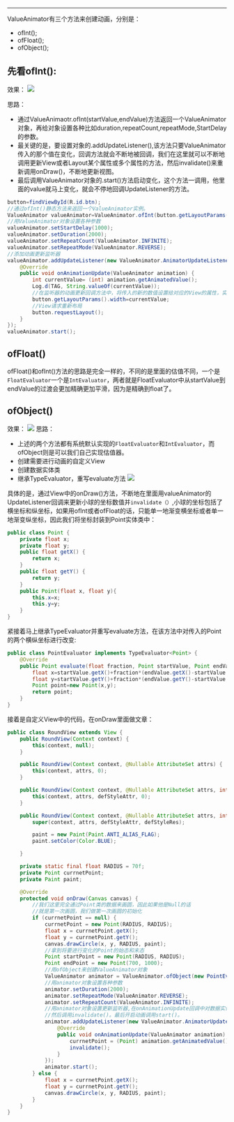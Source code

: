 ---
ValueAnimator有三个方法来创建动画，分别是：
* ofInt();
* ofFloat();
* ofObject();

## 先看ofInt():
效果：
![](http://upload-images.jianshu.io/upload_images/7177220-c2826d981ff630b1.gif?imageMogr2/auto-orient/strip%7CimageView2/2/w/1240)

思路：
* 通过ValueAnimaotr.ofInt(startValue,endValue)方法返回一个ValueAnimator对象，再给对象设置各种比如duration,repeatCount,repeatMode,StartDelay的参数。
* 最关键的是，要设置对象的.addUpdateListener(),该方法只要ValueAnimator传入的那个值在变化，回调方法就会不断地被回调，我们在这里就可以不断地调用更新View或者Layout某个属性或多个属性的方法，然后invalidate()来重新调用onDraw()，不断地更新视图。
* 最后调用ValueAnimator对象的.start()方法启动变化，这个方法一调用，他里面的value就马上变化，就会不停地回调UpdateListener的方法。
``` java
button=findViewById(R.id.btn);
//通过ofInt()静态方法来返回一个ValueAnimator实例。
ValueAnimator valueAnimator=ValueAnimator.ofInt(button.getLayoutParams().width,500);
//用ValueAnimator对象设置各种参数
valueAnimator.setStartDelay(1000);
valueAnimator.setDuration(2000);
valueAnimator.setRepeatCount(ValueAnimator.INFINITE);
valueAnimator.setRepeatMode(ValueAnimator.REVERSE);
//添加动画更新监听器
valueAnimator.addUpdateListener(new ValueAnimator.AnimatorUpdateListener() {
    @Override
    public void onAnimationUpdate(ValueAnimator animation) {
        int currentValue= (int) animation.getAnimatedValue();
        Log.d(TAG, String.valueOf(currentValue));
        //在监听器的动画更新回调方法中，将传入的新的数值设置给对应的View的属性，实现View的属性的动态变换。
        button.getLayoutParams().width=currentValue;
        //View请求重新布局
        button.requestLayout();
    }
});
valueAnimator.start();
```

## ofFloat()
ofFloat()和ofInt()方法的思路是完全一样的，不同的是里面的估值不同，一个是
`FloatEvaluator`一个是`IntEvaluator`，两者就是FloatEvaluator中从startValue到endValue的过渡会更加精确更加平滑，因为是精确到float了。
## ofObject()
效果：
![](http://upload-images.jianshu.io/upload_images/7177220-08630373da9aad75.gif?imageMogr2/auto-orient/strip%7CimageView2/2/w/1240)
思路：
* 上述的两个方法都有系统默认实现的`FloatEvaluator`和`IntEvaluator`，而ofObject则是可以我们自己实现估值器。
* 创建需要进行动画的自定义View
* 创建数据实体类
* 继承TypeEvaluator，重写evaluate方法
![](http://upload-images.jianshu.io/upload_images/7177220-d875c73959c022f4.png?imageMogr2/auto-orient/strip%7CimageView2/2/w/1240)

具体的是，通过View中的onDraw()方法，不断地在里面用valueAnimator的UpdateListener回调来更新小球的坐标数值并`invalidate（）`,小球的坐标包括了横坐标和纵坐标，如果用ofInt或者ofFloat的话，只能单一地渐变横坐标或者单一地渐变纵坐标，因此我们将坐标封装到Point实体类中：
``` java
public class Point {
    private float x;
    private float y;
    public float getX() {
        return x;
    }
    public float getY() {
        return y;
    }
    public Point(float x, float y){
        this.x=x;
        this.y=y;
    }
}
```
紧接着马上继承TypeEvaluator并重写evaluate方法，在该方法中对传入的Point的两个横纵坐标进行改变:
``` java
public class PointEvaluator implements TypeEvaluator<Point> {
    @Override
    public Point evaluate(float fraction, Point startValue, Point endValue) {
        float x=startValue.getX()+fraction*(endValue.getX()-startValue.getX());
        float y=startValue.getY()+fraction*(endValue.getY()-startValue.getY());
        Point point=new Point(x,y);
        return point;
    }
}
```
接着是自定义View中的代码，在onDraw里面做文章：
``` java
public class RoundView extends View {
    public RoundView(Context context) {
        this(context, null);
    }

    public RoundView(Context context, @Nullable AttributeSet attrs) {
        this(context, attrs, 0);
    }

    public RoundView(Context context, @Nullable AttributeSet attrs, int defStyleAttr) {
        this(context, attrs, defStyleAttr, 0);
    }

    public RoundView(Context context, @Nullable AttributeSet attrs, int defStyleAttr, int defStyleRes) {
        super(context, attrs, defStyleAttr, defStyleRes);

        paint = new Paint(Paint.ANTI_ALIAS_FLAG);
        paint.setColor(Color.BLUE);

    }

    private static final float RADIUS = 70f;
    private Point currnetPoint;
    private Paint paint;

    @Override
    protected void onDraw(Canvas canvas) {
        //我们这里完全通过Point类的数据来画圆，因此如果他是Null的话
        //就是第一次画圆，我们做第一次画圆的初始化
        if (currnetPoint == null) {
            currnetPoint = new Point(RADIUS, RADIUS);
            float x = currnetPoint.getX();
            float y = currnetPoint.getY();
            canvas.drawCircle(x, y, RADIUS, paint);
            //拿到将要进行变化的Point的始态和末态
            Point startPoint = new Point(RADIUS, RADIUS);
            Point endPoint = new Point(700, 1000);
            //用ofObject来创建ValueAnimator对象
            ValueAnimator animator = ValueAnimator.ofObject(new PointEvaluator(), startPoint, endPoint);
            //用animator对象设置各种参数
            animator.setDuration(2000);
            animator.setRepeatMode(ValueAnimator.REVERSE);
            animator.setRepeatCount(ValueAnimator.INFINITE);
            //用animator对象设置更新监听器,在onAnimationUpdate回调中对数据实体类进行更新，
            //然后调用invalidate()。最后开启动画调用start()。
            animator.addUpdateListener(new ValueAnimator.AnimatorUpdateListener() {
                @Override
                public void onAnimationUpdate(ValueAnimator animation) {
                    currnetPoint = (Point) animation.getAnimatedValue();
                    invalidate();
                }
            });
            animator.start();
        } else {
            float x = currnetPoint.getX();
            float y = currnetPoint.getY();
            canvas.drawCircle(x, y, RADIUS, paint);
        }
    }
}
```


